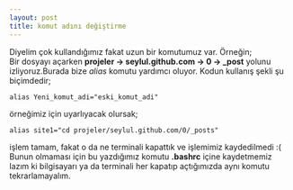 ```yaml
---
layout: post
title: komut adını değiştirme
---
```

Diyelim çok kullandığımız fakat uzun bir komutumuz var. Örneğin;  
Bir dosyayı açarken **projeler -> seylul.github.com -> 0 -> _post** yolunu izliyoruz.Burada bize _alias_ komutu yardımcı oluyor. Kodun kullanış şekli şu biçimdedir;

    alias Yeni_komut_adi="eski_komut_adi"
örneğimiz için uyarlıyacak olursak;

    alias site1="cd projeler/seylul.github.com/0/_posts"
işlem tamam, fakat o da ne terminali kapattık ve işlemimiz kaydedilmedi :(  
Bunun olmaması için bu yazdığımız komutu  **.bashrc** içine
kaydetmemiz lazım ki bilgisayarı ya da terminali her kapatıp
açtığımızda aynı komutu tekrarlamayalım.

